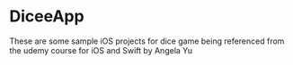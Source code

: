 # DiceeApp


These are some sample iOS projects for dice game
being referenced from the udemy course for iOS and Swift by Angela Yu

